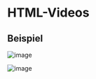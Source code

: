 # HTML-Videos



## Beispiel

![image](https://user-images.githubusercontent.com/63674539/183222879-7fcf6342-08a4-444c-8b9d-987f81b0ffba.png)

![image](https://user-images.githubusercontent.com/63674539/183222911-978bafd5-371a-46d9-99f0-e20e852bf6ed.png)

